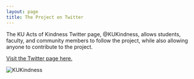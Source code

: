 ```yaml
---
layout: page
title: The Project on Twitter
---
```


The KU Acts of Kindness Twitter page, @KUKindness, allows students, faculty, and community members to follow the project, while also allowing anyone to contribute to the project.

[Visit the Twitter page here.](https://twitter.com/KUKindness)

![KUKindness](https://github.com/rdickman331/rdickman331.github.io/blob/master/TwitterScreenshot.JPG)


